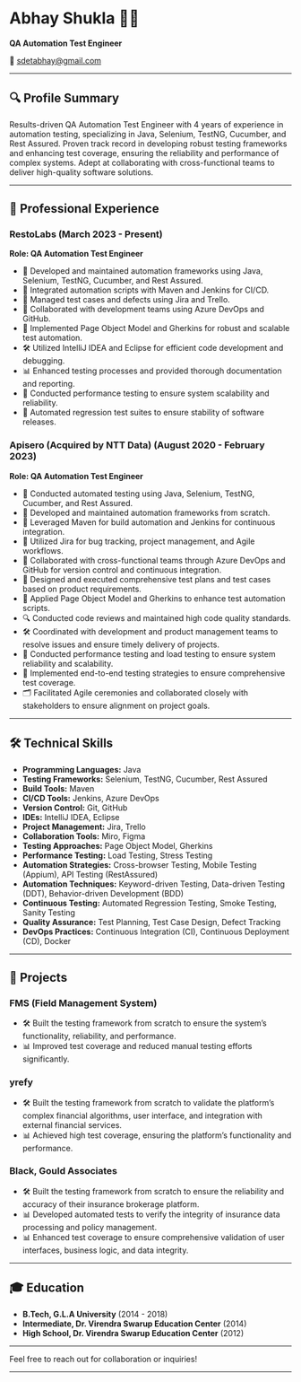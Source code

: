 
# Abhay Shukla 👨‍💻

**QA Automation Test Engineer**

📧 sdetabhay@gmail.com  

---

## 🔍 **Profile Summary**

Results-driven QA Automation Test Engineer with 4 years of experience in automation testing, specializing in Java, Selenium, TestNG, Cucumber, and Rest Assured. Proven track record in developing robust testing frameworks and enhancing test coverage, ensuring the reliability and performance of complex systems. Adept at collaborating with cross-functional teams to deliver high-quality software solutions.

---

## 💼 **Professional Experience**

### RestoLabs (March 2023 - Present)
**Role: QA Automation Test Engineer**

- 📄 Developed and maintained automation frameworks using Java, Selenium, TestNG, Cucumber, and Rest Assured.
- 🔄 Integrated automation scripts with Maven and Jenkins for CI/CD.
- 📝 Managed test cases and defects using Jira and Trello.
- 🤝 Collaborated with development teams using Azure DevOps and GitHub.
- 📐 Implemented Page Object Model and Gherkins for robust and scalable test automation.
- 🛠️ Utilized IntelliJ IDEA and Eclipse for efficient code development and debugging.
- 📊 Enhanced testing processes and provided thorough documentation and reporting.
- 🚀 Conducted performance testing to ensure system scalability and reliability.
- 🔧 Automated regression test suites to ensure stability of software releases.

### Apisero (Acquired by NTT Data) (August 2020 - February 2023)
**Role: QA Automation Test Engineer**

- 📄 Conducted automated testing using Java, Selenium, TestNG, Cucumber, and Rest Assured.
- 🔨 Developed and maintained automation frameworks from scratch.
- 🔄 Leveraged Maven for build automation and Jenkins for continuous integration.
- 📝 Utilized Jira for bug tracking, project management, and Agile workflows.
- 🤝 Collaborated with cross-functional teams through Azure DevOps and GitHub for version control and continuous integration.
- 🧪 Designed and executed comprehensive test plans and test cases based on product requirements.
- 📐 Applied Page Object Model and Gherkins to enhance test automation scripts.
- 🔍 Conducted code reviews and maintained high code quality standards.
- 🛠️ Coordinated with development and product management teams to resolve issues and ensure timely delivery of projects.
- 🚀 Conducted performance testing and load testing to ensure system reliability and scalability.
- 🔧 Implemented end-to-end testing strategies to ensure comprehensive test coverage.
- 🗂️ Facilitated Agile ceremonies and collaborated closely with stakeholders to ensure alignment on project goals.

---

## 🛠️ **Technical Skills**

- **Programming Languages:** Java
- **Testing Frameworks:** Selenium, TestNG, Cucumber, Rest Assured
- **Build Tools:** Maven
- **CI/CD Tools:** Jenkins, Azure DevOps
- **Version Control:** Git, GitHub
- **IDEs:** IntelliJ IDEA, Eclipse
- **Project Management:** Jira, Trello
- **Collaboration Tools:** Miro, Figma
- **Testing Approaches:** Page Object Model, Gherkins
- **Performance Testing:** Load Testing, Stress Testing
- **Automation Strategies:** Cross-browser Testing, Mobile Testing (Appium), API Testing (RestAssured)
- **Automation Techniques:** Keyword-driven Testing, Data-driven Testing (DDT), Behavior-driven Development (BDD)
- **Continuous Testing:** Automated Regression Testing, Smoke Testing, Sanity Testing
- **Quality Assurance:** Test Planning, Test Case Design, Defect Tracking
- **DevOps Practices:** Continuous Integration (CI), Continuous Deployment (CD), Docker

---

## 🚀 **Projects**

### FMS (Field Management System)
- 🛠️ Built the testing framework from scratch to ensure the system’s functionality, reliability, and performance.
- 📊 Improved test coverage and reduced manual testing efforts significantly.

### yrefy
- 🛠️ Built the testing framework from scratch to validate the platform’s complex financial algorithms, user interface, and integration with external financial services.
- 📊 Achieved high test coverage, ensuring the platform’s functionality and performance.

### Black, Gould Associates
- 🛠️ Built the testing framework from scratch to ensure the reliability and accuracy of their insurance brokerage platform.
- 📊 Developed automated tests to verify the integrity of insurance data processing and policy management.
- 📊 Enhanced test coverage to ensure comprehensive validation of user interfaces, business logic, and data integrity.

---

## 🎓 **Education**

- **B.Tech, G.L.A University** (2014 - 2018)
- **Intermediate, Dr. Virendra Swarup Education Center** (2014)
- **High School, Dr. Virendra Swarup Education Center** (2012)

---

Feel free to reach out for collaboration or inquiries!

---
